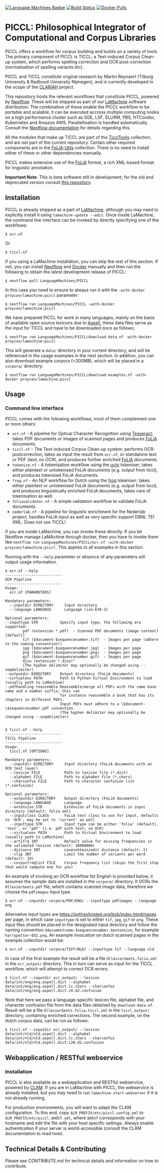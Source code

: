 [![Language Machines Badge](http://applejack.science.ru.nl/lamabadge.php/PICCL)](http://applejack.science.ru.nl/languagemachines/)
[![Build Status](https://travis-ci.org/LanguageMachines/PICCL.svg?branch=master)](https://travis-ci.org/LanguageMachines/PICCL)
[![Docker Pulls](https://img.shields.io/docker/pulls/proycon/lamachine.svg)](https://hub.docker.com/r/proycon/lamachine/)

# PICCL: Philosophical Integrator of Computational and Corpus Libraries

PICCL offers a workflow for corpus building and builds on a variety of tools.
The primary component of PICCL is TICCL; a Text-induced Corpus Clean-up system, which
performs spelling correction and OCR post-correction (normalisation of spelling
variants etc).

PICCL and TICCL constitute original research by Martin Reynaert (Tilburg University & Radboud University Nijmegen), and
is currently developed in the scope of the [CLARIAH](https://www.clariah.nl) project.

This repository hosts the relevant workflows that constitute PICCL, powered by
[Nextflow](https://www.nextflow.io).  These will be shipped as part of our
[LaMachine](https://proycon.github.io/LaMachine) software distribution. The
combination of these enable the PICCL workflow to be portable and scalable; it
can be executed accross multiple computing nodes on a high performance cluster
such as SGE, LSF, SLURM, PBS, HTCondor, Kubernetes and Amazon AWS.
Parallellisation is handled automatically. Consult the [Nextflow
documentation](https://www.nextflow.io/docs/latest/index.html) for details
regarding this.

All the modules that make up TICCL are part of the [TicclTools](https://github.com/LanguageMachines/ticcltools)
collection, and are not part of the current repository. Certain other required components are in the
[FoLiA-Utils](https://github.com/LanguageMachines/foliautils) collection. There is no need to install either of these or
other dependencies manually.

PICCL makes extensive use of the [FoLiA](https://proycon.github.io/folia) format, a rich XML-based format for linguistic
annotation.

**Important Note**: This is beta software still in development; for the old and deprecated version consult [this repository](https://github.com/martinreynaert/TICCL).

## Installation

PICCL is already shipped as a part of [LaMachine](https://proycon.github.io/LaMachine), although you may need to explicitly install it using ``lamachine-update --edit``. Once inside LaMachine, the command line interface can be invoked by directly specifying one of the workflows:

    $ ocr.nf

Or

    $ ticcl.nf

If you using a LaMachine installation, you can skip the rest of this section. If not, you can install [Nextflow](https://www.nextflow.io) and [Docker](https://docker.io) manually and then run the
following to obtain the latest development release of PICCL:

    $ nextflow pull LanguageMachines/PICCL

In this case you need to ensure to always run it with the ``-with-docker proycon/lamachine:piccl`` parameter:

    $ nextflow run LanguageMachines/PICCL -with-docker proycon/lamachine:piccl

We have prepared PICCL for work in many languages, mainly on the basis of available open source lexicons due to [Aspell](http://aspell.net), these data files serve as the input for TICCL and have to be downloaded once as follows;

    $ nextflow run LanguageMachines/PICCL/download-data.nf -with-docker proycon/lamachine:piccl

This will generate a ``data/`` directory in your current directory, and will be referenced in the usage examples in the
next section. In addition, you can also download example corpora (>300MB), which will be placed in a ``corpora/`` directory:

    $ nextflow run LanguageMachines/PICCL/download-examples.nf -with-docker proycon/lamachine:piccl

## Usage

### Command line interface

PICCL comes with the following workflows, most of them complement one or more others:

 * ``ocr.nf``   - A pipeline for Optical Character Recognition using [Tesseract](https://github.com/tesseract-ocr/tesseract); takes PDF documents or images of scanned pages and produces [FoLiA](https://proycon.github.io/folia) documents.
 * ``ticcl.nf`` - The Text-induced Corpus Clean-up system: performs OCR-postcorrection, takes as input the result from
   ``ocr.nf``, or standalone text or PDF (text; no OCR), and produces further enriched [FoLiA](https://proycon.github.io/folia) documents.
 * ``tokenize.nf`` - A tokenisation workflow using the [ucto](https://LanguageMachines.github.io/ucto) tokeniser; takes either plaintext or untokenised FoLiA documents (e.g. output from ticcl), and produces tokenised FoLiA documents.
 * ``frog.nf`` - An NLP workflow for Dutch using the [frog](https://LanguageMachines.github.io/frog) tokeniser; takes either plaintext or untokenised FoLiA documents (e.g. output from ticcl), and produces linguistically enriched FoLiA documents, takes care of tokenisation as well.
 * ``foliavalidator.nf`` - A simple validation workflow to validate FoLiA documents.
 * ``nederlab.nf`` - A pipeline for linguistic enrichment for the Nederlab project, handles FoLiA input as well as very specific support DBNL TEI XML. Does not use TICCL!

If you are inside LaMachine, you can invoke these directly. If you let Nextflow manage LaMAchine through docker, then
you have to invoke them like ``nextflow run LanguageMachines/PICCL/ocr.nf -with-docker proycon/lamachine:piccl``. This applies to all examples in this section.

Running with the ``--help`` parameter or absence of any parameters will output usage
information.

    $ ocr.nf --help
    --------------------------
    OCR Pipeline
    --------------------------
    Usage:
      ocr.nf [PARAMETERS]

    Mandatory parameters:
      --inputdir DIRECTORY     Input directory
      --language LANGUAGE      Language (iso-639-3)

    Optional parameters:
    --inputtype STR          Specify input type, the following are supported:
            pdf (extension *.pdf)  - Scanned PDF documents (image content) [default]
            tif ($document-$sequencenumber.tif)  - Images per page (adhere to the naming convention!)
            jpg ($document-$sequencenumber.jpg)  - Images per page
            png ($document-$sequencenumber.png)  - Images per page
            gif ($document-$sequencenumber.gif)  - Images per page
            djvu (extension *.djvu)"
            (The hyphen delimiter may optionally be changed using --seqdelimiter)
    --outputdir DIRECTORY    Output directory (FoLiA documents)
    --virtualenv PATH        Path to Python Virtual Environment to load (usually path to LaMachine)
    --pdfhandling reassemble Reassemble/merge all PDFs with the same base name and a number suffix; this can
                             for instance reassemble a book that has its chapters in different PDFs.
                             Input PDFs must adhere to a \$document-\$sequencenumber.pdf convention.
                             (The hyphen delimiter may optionally be changed using --seqdelimiter)


    $ ticcl.nf --help
    --------------------------
    TICCL Pipeline
    --------------------------
    Usage:
      ticcl.nf [OPTIONS]

    Mandatory parameters:
      --inputdir DIRECTORY     Input directory (FoLiA documents with an OCR text layer)
      --lexicon FILE           Path to lexicon file (*.dict)
      --alphabet FILE          Path to alphabet file (*.chars)
      --charconfus FILE        Path to character confusion list (*.confusion)

    Optional parameters:
      --outputdir DIRECTORY    Output directory (FoLiA documents)
      --language LANGUAGE      Language
      --extension STR          Extension of FoLiA documents in input directory (default: folia.xml)
      --inputclass CLASS       FoLiA text class to use for input, defaults to 'OCR', may be set to 'current' as well
      --inputtype STR          Input type can be either 'folia' (default), 'text', or 'pdf' (i.e. pdf with text; no OCR)
      --virtualenv PATH        Path to Virtual Environment to load (usually path to LaMachine)
      --artifrq INT            Default value for missing frequencies in the validated lexicon (default: 10000000)
      --distance INT           Levenshtein/edit distance (default: 2)
      --clip INT               Limit the number of variants per word (default: 10)
      --corpusfreqlist FILE    Corpus frequency list (skips the first step that would compute one for you)

An example of invoking an OCR workflow for English is provided below, it assumes the sample data are installed in the ``corpora/``
directory. It OCRs the ``OllevierGeets.pdf`` file, which contains scanned image data, therefore we choose the
``pdfimages`` input type.

    $ ocr.nf --inputdir corpora/PDF/ENG/ --inputtype pdfimages --language eng

Alternative input types are https://pythonhosted.org/bob/index.htmlimages per page, in which case ``inputtype`` is set to either ``tif``, ``jpg``, ``gif`` or ``png``. These input files should be placed in the designated input directory and follow the naming convention
``$documentname-$sequencenumber.$extension``, for example ``harrypotter-032.png``. An example invocation on dutch
scanned pages in the example collection would be:

    $ ocr.nf --inputdir corpora/TIFF/NLD/ --inputtype tif --language nld

In case of the first example the result will be a file ``OllevierGeets.folia.xml`` in the ``ocr_output/`` directory. This in turn can serve as
input for the TICCL workflow, which will attempt to correct OCR errors:

    $ ticcl.nf --inputdir ocr_output/ --lexicon data/int/eng/eng.aspell.dict --alphabet data/int/eng/eng.aspell.dict.lc.chars --charconfus data/int/eng/eng.aspell.dict.c0.d2.confusion

Note that here we pass a language-specific lexicon file, alphabet file, and character confusion file from the data files obtained by
``download-data.nf``. Result will be a file ``OllevierGeets.folia.ticcl.xml`` in the ``ticcl_output/`` directory,
containing enriched corrections. The second example, on the dutch corpus data, can be run as follows:

    $ ticcl.nf --inputdir ocr_output/ --lexicon data/int/nld/nld.aspell.dict --alphabet data/int/nld/nld.aspell.dict.lc.chars --charconfus data/int/nld/nld.aspell.dict.c20.d2.confusion


## Webapplication / RESTful webservice

### Installation

PICCL is also available as a webapplication and RESTful webservice, powered by [CLAM](https://proycon.github.io/clam).
If you are in LaMachine with PICCL, the webservice is already installed, but you may need to run
``lamachine-start-webserver`` if it is not already running.

For production environments, you will want to adapt the CLAM configuration. To this end,
copy ``$LM_PREFIX/etc/piccl.config.yml`` to ``$LM_PREFIX/etc/piccl.$HOST.yml``, where ``$HOST`` corresponds with your
hostname and edit the file with your host specific settings. Always enable authentication if your server is world-accessible (consult the CLAM
documentation to read how).


## Technical Details & Contributing

Please see CONTRIBUTE.md for technical details and information on how to contribute.



















